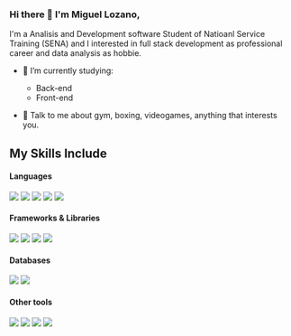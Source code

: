### Hi there 👋 I'm Miguel Lozano,

I'm a Analisis and Development software Student of Natioanl Service Training (SENA) and I interested in full stack development as professional career and data analysis as hobbie.

- 🔭 I’m currently studying:
	- Back-end 
	- Front-end
   
- 💬 Talk to me about gym, boxing, videogames, anything that interests you.



## My Skills Include

<h4> Languages </h4>
<span> 
	<img src="https://img.shields.io/badge/python-3670A0?style=for-the-badge&logo=python&logoColor=ffdd54" />
	<img src="https://img.shields.io/badge/typescript-%23007ACC.svg?style=for-the-badge&logo=typescript&logoColor=white" />
	<img src="https://img.shields.io/badge/java-%23ED8B00.svg?style=for-the-badge&logo=openjdk&logoColor=white" />
	<img src="https://img.shields.io/badge/html5-%23E34F26.svg?style=for-the-badge&logo=html5&logoColor=white" />
	<img src="https://img.shields.io/badge/css3-%231572B6.svg?style=for-the-badge&logo=css3&logoColor=white" />
</span>

<h4> Frameworks & Libraries </h4>
<span>
	<img src="https://img.shields.io/badge/django-%23092E20.svg?style=for-the-badge&logo=django&logoColor=white" />
	<img src="https://img.shields.io/badge/FastAPI-005571?style=for-the-badge&logo=fastapi" />
 	<img src="https://img.shields.io/badge/react-%2320232a.svg?style=for-the-badge&logo=react&logoColor=%2361DAFB" />
  	<img src="https://img.shields.io/badge/tailwindcss-%2338B2AC.svg?style=for-the-badge&logo=tailwind-css&logoColor=white" />
</span>

<h4> Databases </h4>
<span>
	<img src="https://img.shields.io/badge/mysql-4479A1.svg?style=for-the-badge&logo=mysql&logoColor=white" />
	<img src="https://img.shields.io/badge/postgres-%23316192.svg?style=for-the-badge&logo=postgresql&logoColor=white" />
</span>

<h4> Other tools </h4>
<span>
	<img src="https://img.shields.io/badge/git-%23F05033.svg?style=for-the-badge&logo=git&logoColor=white" />
	<img src="https://img.shields.io/badge/Linux-FCC624?style=for-the-badge&logo=linux&logoColor=black" />	
	<img src="https://img.shields.io/badge/jira-%230A0FFF.svg?style=for-the-badge&logo=jira&logoColor=white" />	
	<img src="https://img.shields.io/badge/Trello-%23026AA7.svg?style=for-the-badge&logo=Trello&logoColor=white" />	
</span>
